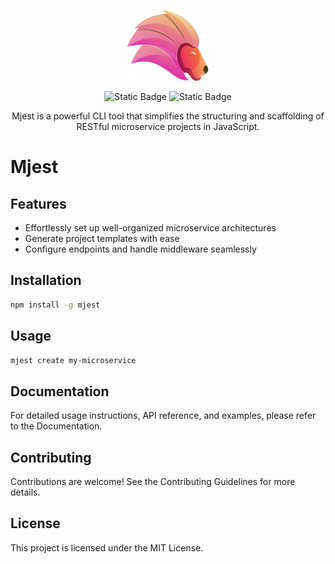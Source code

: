 <p align="center">
  <img src="https://github.com/EddieUFSM/mjest/blob/main/public/logo.png" />
</p>

<p align="center">
  <img alt="Static Badge" src="https://badge.fury.io/js/mongoose-express-sanitizer.svg">
  <img alt="Static Badge" src="https://img.shields.io/badge/licence-MIT-green">
</p>

<p align="center">
 Mjest is a powerful CLI tool that simplifies the structuring and scaffolding of RESTful microservice projects in JavaScript. 
</p>

# Mjest

## Features

- Effortlessly set up well-organized microservice architectures
- Generate project templates with ease
- Configure endpoints and handle middleware seamlessly

## Installation

```bash
npm install -g mjest
```

## Usage

```bash
mjest create my-microservice
```
## Documentation

For detailed usage instructions, API reference, and examples, please refer to the Documentation.

## Contributing

Contributions are welcome! See the Contributing Guidelines for more details.

## License

This project is licensed under the MIT License.
